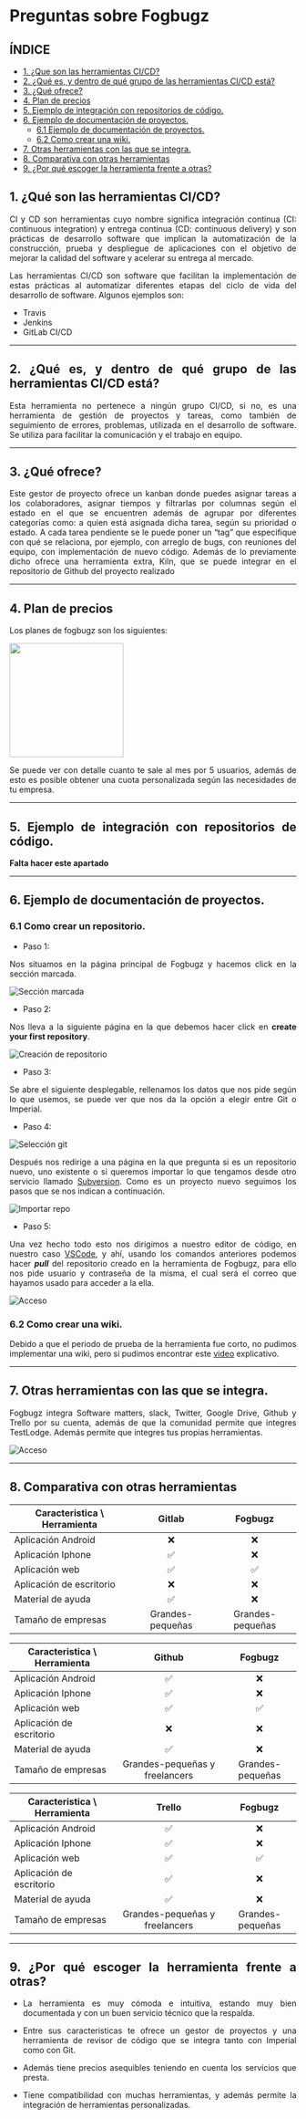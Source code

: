 <div align="justify">

# Preguntas sobre Fogbugz

## ÍNDICE

+ [1. ¿Que son las herramientas CI/CD?](#id0)
+ [2. ¿Qué es, y dentro de qué grupo de las herramientas CI/CD está?](#id1)
+ [3. ¿Qué ofrece?](#id2)
+ [4. Plan de precios](#id3)
+ [5. Ejemplo de integración con repositorios de código.](#id4)
+ [6. Ejemplo de documentación de proyectos.](#id5)
  + [6.1 Ejemplo de documentación de proyectos.](#id5)
  + [6.2 Como crear una wiki.](#id5)
+ [7. Otras herramientas con las que se integra.](#id6)
+ [8. Comparativa con otras herramientas](#id7)
+ [9. ¿Por qué escoger la herramienta frente a otras?](#id8)

## 1. ¿Qué son las herramientas CI/CD? <a name="id0"></a>

CI y CD son herramientas cuyo nombre significa integración continua (CI: continuous integration) y entrega continua (CD:
continuous delivery) y son prácticas de desarrollo software que implican la automatización de la construcción, prueba y
despliegue de aplicaciones con el objetivo de mejorar la calidad del software y acelerar su entrega al mercado.

Las herramientas CI/CD son software que facilitan la implementación de estas prácticas al automatizar diferentes etapas del ciclo de vida del desarrollo de software. Algunos ejemplos son: 

+ Travis
+ Jenkins 
+ GitLab CI/CD 

----

## 2. ¿Qué es, y dentro de qué grupo de las herramientas CI/CD está? <a name="id1"></a>

Esta herramienta no pertenece a ningún grupo CI/CD, si no, es una herramienta de gestión de proyectos y tareas, como también de
seguimiento de errores, problemas, utilizada en el desarrollo de software. Se utiliza para facilitar la comunicación y el
trabajo en equipo.

----

## 3. ¿Qué ofrece? <a name="id2"></a>

Este gestor de proyecto ofrece un kanban donde puedes asignar tareas a los colaboradores, asignar tiempos y filtrarlas por
columnas según el estado en el que se encuentren además de agrupar por diferentes categorías como: a quien está asignada dicha
tarea, según su prioridad o estado. A cada tarea pendiente se le puede poner un “tag” que especifique con qué se relaciona, por
ejemplo, con arreglo de bugs, con reuniones del equipo, con implementación de nuevo código.
Además de lo previamente dicho ofrece una herramienta extra, Kiln, que se puede integrar en el repositorio de Github del
proyecto realizado

----

## 4. Plan de precios <a name="id3"></a>

Los planes de fogbugz son los siguientes:

<img src="./img/precios.png" style="height:200px"></img>

Se puede ver con detalle cuanto te sale al mes por 5 usuarios, además de esto es posible obtener una cuota personalizada según
las necesidades de tu empresa.

----

## 5. Ejemplo de integración con repositorios de código. <a name="id4"></a>

<strong> Falta hacer este apartado </strong>

----

## 6. Ejemplo de documentación de proyectos. <a name="id5"></a>

### 6.1 Como crear un repositorio. <a name="id5.1"></a>

+ Paso 1:

Nos situamos en la página principal de Fogbugz y hacemos click en la sección marcada.

![Sección marcada](./img/1.png) <a name="image"></a>

+ Paso 2:

Nos lleva a la siguiente página en la que debemos hacer click en **create your first repository**.

![Creación de repositorio](./img/2.png)

+ Paso 3:

Se abre el siguiente desplegable, rellenamos los datos que nos pide según lo que usemos, se puede ver que nos da la opción a
elegir entre Git o Imperial.

+ Paso 4:

![Selección git](./img/3.png)

Después nos redirige a una página en la que pregunta si es un repositorio nuevo, uno existente o si queremos importar lo que
tengamos desde otro servicio llamado [Subversion](https://subversion.apache.org). Como es un proyecto nuevo seguimos los pasos que se nos indican a
continuación.

![Importar repo](./img/4.png)

+ Paso 5:

Una vez hecho todo esto nos dirigimos a nuestro editor de código, en nuestro caso [VSCode](https://code.visualstudio.com), y ahí, usando los comandos anteriores podemos hacer _**pull**_ del repositorio creado en la herramienta de Fogbugz, para ello nos pide usuario y contraseña de la misma, el cual será el correo que hayamos usado para acceder a la ella.

![Acceso](./img/5.png)

### 6.2 Como crear una wiki. <a name="id5.2"></a>

Debido a que el periodo de prueba de la herramienta fue corto, no pudimos implementar una wiki, pero si pudimos encontrar este [video](https://www.youtube.com/watch?v=4ZNZuh58iXc&list=PLJaF-8iLGlU4z7gzUbFKr5Nx9GZSMsl-d&index=7) explicativo.

----

## 7. Otras herramientas con las que se integra. <a name="id6"></a>

Fogbugz integra Software matters, slack, Twitter, Google Drive, Github y Trello por su cuenta, además de que la comunidad
permite que integres TestLodge. Además permite que integres tus propias herramientas.

![Acceso](./img/6.png)

----

## 8. Comparativa con otras herramientas <a name="id7"></a>

|Caracteristica \ Herramienta|  Gitlab | Fogbugz |
|---|:-:|:-:|
|Aplicación Android| ❌  |  ❌ |
|Aplicación Iphone| ✅ | ❌  |
|Aplicación web| ✅ |  ✅ |
|Aplicación de escritorio| ❌ | ❌  |
|Material de ayuda| ✅ | ❌ |   
|Tamaño de empresas|  Grandes-pequeñas |  Grandes-pequeñas |

|Caracteristica \ Herramienta|  Github | Fogbugz |
|---|:-:|:-:|
|Aplicación Android|  ✅ |  ❌ |
|Aplicación Iphone| ✅ | ❌  |
|Aplicación web| ✅ |  ✅ |
|Aplicación de escritorio| ❌ | ❌  |
|Material de ayuda| ✅ | ❌ |   
|Tamaño de empresas| Grandes-pequeñas y freelancers  |  Grandes-pequeñas |

|Caracteristica \ Herramienta|  Trello | Fogbugz |
|---|:-:|:-:|
|Aplicación Android|  ✅ |  ❌ |
|Aplicación Iphone| ✅ | ❌  |
|Aplicación web| ✅ |  ✅ |
|Aplicación de escritorio| ✅ | ❌  |
|Material de ayuda| ✅ | ❌ |   
|Tamaño de empresas| Grandes-pequeñas y freelancers  |  Grandes-pequeñas |

----

## 9. ¿Por qué escoger la herramienta frente a otras? <a name="id8"></a>

+ La herramienta es muy cómoda e intuitiva, estando muy bien documentada y
con un buen servicio técnico que la respalda. 

+ Entre sus caracteristicas te ofrece un gestor de proyectos y una herramienta de revisor de código que se integra tanto con Imperial como con
Git.

+ Además tiene precios asequibles teniendo en cuenta los servicios que presta.

+ Tiene compatibilidad con muchas herramientas, y además permite la integración de herramientas personalizadas.

</div>